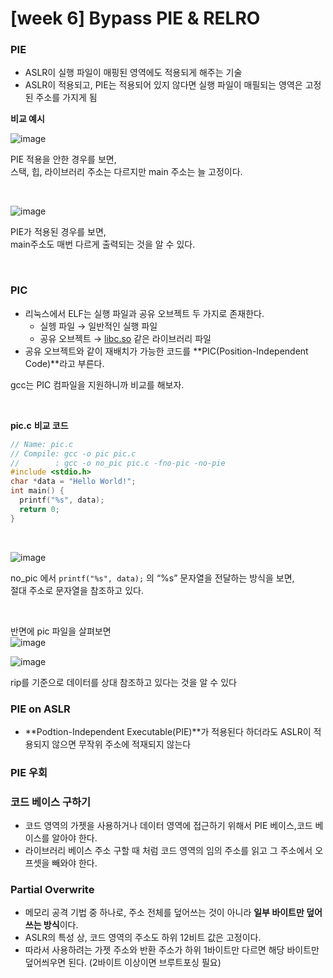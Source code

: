 # [week 6] **Bypass PIE & RELRO**  
### PIE

- ASLR이 실행 파일이 매핑된 영역에도 적용되게 해주는 기술
- ASLR이 적용되고, PIE는 적용되어 있지 않다면 실행 파일이 매필되는 영역은 고정된 주소를 가지게 됨  


**비교 예시**    

![image](https://github.com/user-attachments/assets/310717d1-7a03-4678-8a7b-0991cd370610)

PIE 적용을 안한 경우를 보면,  
스택, 힙, 라이브러리 주소는 다르지만 main 주소는 늘 고정이다.  

<br>

![image](https://github.com/user-attachments/assets/9fe2a052-ee28-4065-915a-b845a6fc7146)

PIE가 적용된 경우를 보면,  
main주소도 매번 다르게 출력되는 것을 알 수 있다.  

<br> 

### PIC  
- 리눅스에서 ELF는 실행 파일과 공유 오브젝트 두 가지로 존재한다.
    - 실헹 파일 → 일반적인 실행 파일
    - 공유 오브젝트 → [libc.so](http://libc.so) 같은 라이브러리 파일
- 공유 오브젝트와 같이 재배치가 가능한 코드를 **PIC(Position-Independent Code)**라고 부른다.

gcc는 PIC 컴파일을 지원하니까 비교를 해보자.  

<br>

**pic.c** **비교 코드**   
```c
// Name: pic.c
// Compile: gcc -o pic pic.c
// 	      : gcc -o no_pic pic.c -fno-pic -no-pie
#include <stdio.h>
char *data = "Hello World!";
int main() {
  printf("%s", data);
  return 0;
}
```


<br>


![image](https://github.com/user-attachments/assets/198ee07b-a44b-4a20-98fe-e2d7ac4b1482)

no_pic 에서 `printf("%s", data);` 의 “%s” 문자열을 전달하는 방식을 보면,  
절대 주소로 문자열을 참조하고 있다.  

<br>  

반면에 pic 파일을 살펴보면  
![image](https://github.com/user-attachments/assets/8e68e535-4881-46d6-b550-5dc7f11ba108)

![image](https://github.com/user-attachments/assets/412ad85f-bd32-433e-bf6b-87b52f51c874)

rip를 기준으로 데이터를 상대 참조하고 있다는 것을 알 수 있다  

### PIE on ASLR  
- **Podtion-Independent Executable(PIE)**가 적용된다 하더라도 ASLR이 적용되지 않으면 무작위 주소에 적재되지 않는다  

### PIE 우회  
### 코드 베이스 구하기  

- 코드 영역의 가젯을 사용하거나 데이터 영역에 접근하기 위해서 PIE 베이스,코드 베이스를 알아야 한다.  
- 라이브러리 베이스 주소 구할 때 처럼 코드 영역의 임의 주소를 읽고 그 주소에서 오프셋을 빼와야 한다.  

### **Partial Overwrite**  
- 메모리 공격 기법 중 하나로, 주소 전체를 덮어쓰는 것이 아니라 **일부 바이트만 덮어쓰는 방식**이다.
- ASLR의 특성 상, 코드 영역의 주소도 하위 12비트 값은 고정이다.
- 따라서 사용하려는 가젯 주소와 반환 주소가 하위 1바이트만 다르면 해당 바이트만 덮어씌우면 된다. (2바이트 이상이면 브루트포싱 필요)
